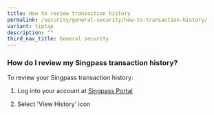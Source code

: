 ```yaml
---
title: How to review transaction history
permalink: /security/general-security/how-to-transaction-history/
variant: tiptap
description: ""
third_nav_title: General security
---
```

<h3>How do I review my Singpass transaction history?</h3>
<p>To review your Singpass transaction history:</p>
<ol data-tight="true" class="tight">
<li>
<p>Log into your account at <a href="https://go.gov.sg/singpass-login" rel="noopener" target="_blank"><u>Singpass Portal</u></a>
</p>
</li>
<li>
<p>Select 'View History' icon</p>
</li>
</ol>
<p></p>